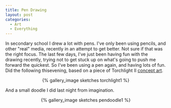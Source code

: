 ```yaml
---
title: Pen Drawing
layout: post
categories:
  - Art
  - Everything
---
```


In secondary school I drew a lot with pens. I've only been using pencils, and other "real"
media, recently in an attempt to get better. Not sure if that was the right focus. The last
few days, I've just been having fun with the drawing recently, trying not to get stuck up 
on what's going to push me forward the quickest. So I've been using a pen again, and having 
lots of fun. Did the following thisevening, based on a piece of Torchlight II 
[concept art](http://static.cms.runicgames.com//assets/141/TL2CoverB_1024x768.jpg).

<center>{% gallery_image sketches torchlight1 %}</center>

And a small doodle I did last night from imagination.

<center>{% gallery_image sketches pendoodle1 %}</center>